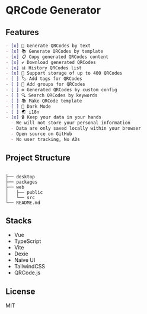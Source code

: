 # QRCode Generator

## Features

```markdown
- [x] 📝 Generate QRCodes by text
- [x] 📚 Generate QRCodes by template
- [x] 📋 Copy generated QRCodes content
- [x] ✔️ Download generated QRCodes
- [x] 📊 History QRCodes list
- [x] 💎 Support storage of up to 400 QRCodes
- [ ] 🏷️ Add tags for QRCodes
- [ ] 📁 Add groups for QRCodes
- [ ] ⚙️ Generated QRCodes by custom config
- [ ] 🔍 Search QRCodes by keywords
- [ ] 📚 Make QRCode template
- [ ] 🌙 Dark Mode
- [ ] 🌏 i18n
- [x] 🔒 Keep your data in your hands
  - We will not store your personal information
  - Data are only saved locally within your browser
  - Open source on GitHub
  - No user tracking, No ADs
```

## Project Structure

```text

├── desktop
├── packages
├── web
│   ├── public
│   └── src
└── README.md

```

## Stacks

- Vue
- TypeScript
- Vite
- Dexie
- Naive UI
- TailwindCSS
- QRCode.js

## License

MIT
